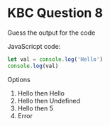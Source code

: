 # KBC Question 8

Guess the output for the code

JavaScricpt code:

```js
let val = console.log('Hello')
console.log(val)
```

Options

1. Hello then Hello
2. Hello then Undefined
3. Hello then 5
4. Error
